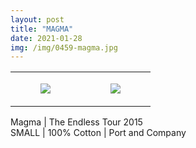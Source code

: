 ```yaml
---
layout: post
title: "MAGMA"
date: 2021-01-28
img: /img/0459-magma.jpg
---
```




<table style="width:100%;"><tr><td style="vertical-align:top;">
      <figure class="tmblr-full" data-orig-height="2048" data-orig-width="1365" data-orig-src="https://concertshirts.netlify.app/shirts/0459/0459-01.jpg"><img src="https://64.media.tumblr.com/095206d527ebaacbfb939c853a3b455d/9f60e7051105e047-13/s540x810/fea1d92bf61fce905ddcce37ae48aca33f365797.jpg" data-orig-height="2048" data-orig-width="1365" data-orig-src="https://concertshirts.netlify.app/shirts/0459/0459-01.jpg"/></figure></td>
    <td style="vertical-align:top;">
      <figure class="tmblr-full" data-orig-height="2048" data-orig-width="1365" data-orig-src="https://concertshirts.netlify.app/shirts/0459/0459-02.jpg"><img src="https://64.media.tumblr.com/79b304313f42d6cca795aaf3f3e79cad/9f60e7051105e047-bc/s540x810/89ea55fe7fd7a5a32ebc8145dd9ea046ab28f9e4.jpg" data-orig-height="2048" data-orig-width="1365" data-orig-src="https://concertshirts.netlify.app/shirts/0459/0459-02.jpg"/></figure></td>
  </tr></table><p>
  Magma | The Endless Tour 2015<br/>SMALL | 100% Cotton | Port and Company
</p>
